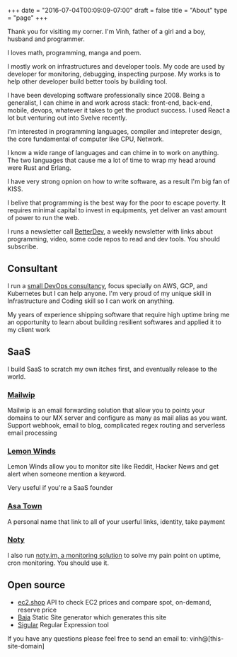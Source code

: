 +++
date = "2016-07-04T00:09:09-07:00"
draft = false
title = "About"
type  = "page"
+++

Thank you for visiting my corner. I'm Vinh, father of a girl and a boy,
husband and programmer.

I loves math, programming, manga and poem.

I mostly work on infrastructures and developer tools. My code are used
by developer for monitoring, debugging, inspecting purpose. My works is
to help other developer build better tools by building tool.

I have been developing software professionally since 2008. Being a
generalist, I can chime in and work across stack: front-end, back-end,
mobile, devops, whatever it takes to get the product success. I used
React a lot but venturing out into Svelve recently.

I'm interested in programming languages, compiler and intepreter design,
the core fundamental of computer like CPU, Network.

I know a wide range of languages and can chime in to work on anything.
The two languages that cause me a lot of time to wrap my head around
were Rust and Erlang.

I have very strong opnion on how to write software, as a result I'm big fan
of KISS.

I belive that programming is the best way for the poor to escape
poverty. It requires minimal capital to invest in equipments, yet
deliver an vast amount of power to run the web.

I runs a newsletter call
[BetterDev](https://betterdev.link), a weekly newsletter with links
about programming, video, some code repos to read and dev tools. You should
subscribe.

## Consultant

I run a [small DevOps consultancy](https://getopty.com), focus specially
on AWS, GCP, and Kubernetes but I can help anyone. I'm very proud of my
unique skill in Infrastructure and Coding skill so I can work on
anything.

My years of experience shipping software that require high uptime bring
me an opportunity to learn about building resilient softwares and
applied it to my client work

## SaaS

I build SaaS to scratch my own itches first, and eventually release to
the world.

### [Mailwip](https://mailwip.com)

Mailwip is an email forwarding solution that allow you to points your
domains to our MX server and configure as many as mail alias as you
want. Support webhook, email to blog, complicated regex routing and
serverless email processing

### [Lemon Winds](https://lemonwinds.com)

Lemon Winds allow you to monitor site like Reddit, Hacker News and get
alert when someone mention a keyword.

Very useful if you're a SaaS founder

### [Asa Town](https://asa.town)

A personal name that link to all of your userful links, identity, take
payment

### [Noty](https://noty.im)

I also run [noty.im, a monitoring solution](https://noty.im) to
solve my pain point on uptime, cron monitoring. You should use it.


## Open source

- [ec2.shop](https://ec2.shop) API to check EC2 prices and compare spot,
  on-demand, reserve price
- [Baja](https://github.com/yeo/baja) Static Site generator which
  generates this site
- [Sigular](https://sigular.herokuapp.com) Regular Expression tool

If you have any questions please feel free to send an email to: vinh@[this-site-domain]
